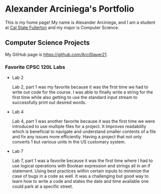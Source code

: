# Alexander Arciniega's Portfolio

This is my home page! My name is Alexander Arciniega, and I am a student at [Cal State Fullerton](http://www.fullerton.edu/) and my major is Computer Science.

## Computer Science Projects
		
My GitHub page is https://github.com/ArciSlayer21.

### Favorite CPSC 120L Labs

* Lab 2

	Lab 2, part 1 was my favorite because it was the first time we had to write out code for the course. I was able to finally write a string for the first time while also getting to use the standard input stream to successfully print out desired words.
 
* Lab 4

	Lab 4, part 1 was another favorite because it was the first time we were introduced to use multiple files for a project. It improves readability which is beneficial to navigate and understand smaller contents of a file and fix any issues more efficiently. Having a project that not only converts 1 but various units in the US customary system.

* Lab 7

	Lab 7, part 1 was a favorite because it was the first time where I had to use logical operations with Boolean expression and strings all in an if statement. Using best practices within certain inputs to minimize the case of bugs in a code as well. It was a challenging but good way to learn how to write a code and states the date and time available one could park at a specific street.
